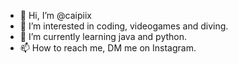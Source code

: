- 👋 Hi, I’m @caipiix
- 👀 I’m interested in coding, videogames and diving.
- 🌱 I’m currently learning java and python.
- 📫 How to reach me, DM me on Instagram.
<!---
caipiix/caipiix is a ✨ special ✨ repository because its `README.md` (this file) appears on your GitHub profile.
You can click the Preview link to take a look at your changes.
--->
